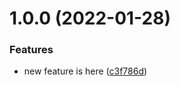 # 1.0.0 (2022-01-28)


### Features

* new feature is here ([c3f786d](https://github.com/batopa/eliminami/commit/c3f786db0c305f98f005672f47f63cb9b60d7979))
